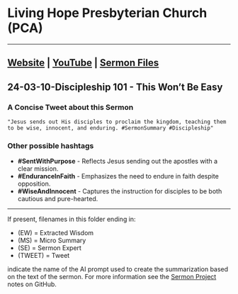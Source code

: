 # Living Hope Presbyterian Church (PCA)

___

## [Website](https://www.livinghopepresbyterian.org/) | [YouTube](https://www.youtube.com/@LivingHopePresbyterianChurch) | [Sermon Files](https://github.com/jobian-ai/LHP-Sermons/tree/main/sermons/2024/24-03-10)

## 24-03-10-Discipleship 101 - This Won’t Be Easy

### A Concise Tweet about this Sermon

```"Jesus sends out His disciples to proclaim the kingdom, teaching them to be wise, innocent, and enduring. #SermonSummary #Discipleship"```

### Other possible hashtags

- **#SentWithPurpose** - Reflects Jesus sending out the apostles with a clear mission.
- **#EnduranceInFaith** - Emphasizes the need to endure in faith despite opposition.
- **#WiseAndInnocent** - Captures the instruction for disciples to be both cautious and pure-hearted.
___

If present, filenames in this folder ending in:

- (EW) = Extracted Wisdom
- (MS) = Micro Summary
- (SE) =  Sermon Expert
- (TWEET) = Tweet

indicate the name of the AI prompt used to create the summarization based on the text of the sermon.  For more information see the [Sermon Project](https://github.com/jobian-ai/LHP-Sermons/tree/main) notes on GitHub.